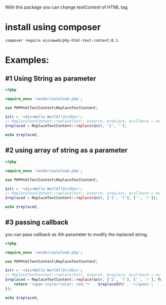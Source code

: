 With this package you can change textContent of HTML tag. 

# install using composer
``` 
composer require eissaweb/php-html-text-content:0.1
```
# Examples:
## #1  Using String as parameter
```php
<?php 

require_once 'vendor/autoload.php';

use PHPHtmlTextContent\ReplaceTextContent;

$str = '<div>Hello World!!2</div>';
// ReplaceTextContent::replace($str, $search, $replace, $callback = null);
$replaced = ReplaceTextContent::replace($str, '2', '');

echo $replaced;
```

## #2 using array of string as a parameter
```php
<?php 

require_once 'vendor/autoload.php';

use PHPHtmlTextContent\ReplaceTextContent;

$str = '<div>Hello World??2</div>';
// ReplaceTextContent::replace($str, $search, $replace, $callback = null);
$replaced = ReplaceTextContent::replace($str, ['2', '?'], ['', '!']);

echo $replaced;
```
## #3 passing callback 
you can pass callback as 4th parameter to modify the replaced string.
```php 
<?php 

require_once 'vendor/autoload.php';

use PHPHtmlTextContent\ReplaceTextContent;

$str = '<div>Hello World??2</div>';
// ReplaceTextContent::replace($str, $search, $replace, $callback = null);
$replaced = ReplaceTextContent::replace($str, ['2', '?'], ['', '!'], function ($replacedStr) {
    return '<span style="color: red;">' . $replacedStr . '</span>';
});

echo $replaced;
```
